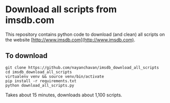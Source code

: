 # Download all scripts from imsdb.com

This repository contains python code to download (and clean) all 
scripts on the website [http://www.imsdb.com](http://www.imsdb.com).

## To download

```
git clone https://github.com/nayanchavan/imsdb_download_all_scripts
cd imsdb_download_all_scripts
virtualenv venv && source venv/bin/activate
pip install -r requirements.txt
python download_all_scripts.py
```

Takes about 15 minutes, downloads about 1,100 scripts.
